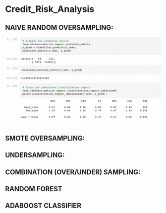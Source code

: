 # Credit_Risk_Analysis


## NAIVE RANDOM OVERSAMPLING:
![](https://github.com/vjtrom/Credit_Risk_Analysis/blob/main/images/Naive.png)

## SMOTE OVERSAMPLING:

## UNDERSAMPLING:

## COMBINATION (OVER/UNDER) SAMPLING:

## RANDOM FOREST

## ADABOOST CLASSIFIER
